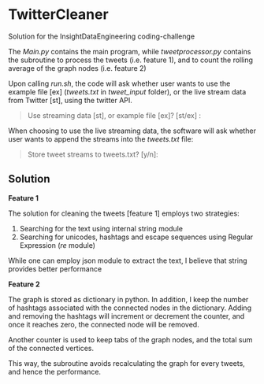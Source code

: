 # TwitterCleaner #

Solution for the InsightDataEngineering coding-challenge

The *Main.py* contains the main program, while *tweetprocessor.py* contains the subroutine to process the tweets (i.e. feature 1), and to count the rolling average of the graph nodes (i.e. feature 2)

Upon calling *run.sh*, the code will ask whether user wants to use the example file [ex] (*tweets.txt* in *tweet_input* folder), or the live stream data from Twitter [st], using the twitter API.
    
> Use streaming data [st], or example file [ex]? [st/ex] : 

When choosing to use the live streaming data, the software will ask whether user wants to append the streams into the *tweets.txt* file:

> Store tweet streams to tweets.txt? [y/n]: 

## Solution ##

**Feature 1**

The solution for cleaning the tweets [feature 1] employs two strategies: 

1. Searching for the text using internal string module
2. Searching for unicodes, hashtags and escape sequences using Regular Expression (*re* module)

While one can employ json module to extract the text, I believe that string provides better performance

**Feature 2**

The graph is stored as dictionary in python. In addition, I keep the number of hashtags associated with the connected nodes in the dictionary. Adding and removing the hashtags will increment or decrement the counter, and once it reaches zero, the connected node will be removed.

Another counter is used to keep tabs of the graph nodes, and the total sum of the connected vertices.

This way, the subroutine avoids recalculating the graph for every tweets, and hence the performance.